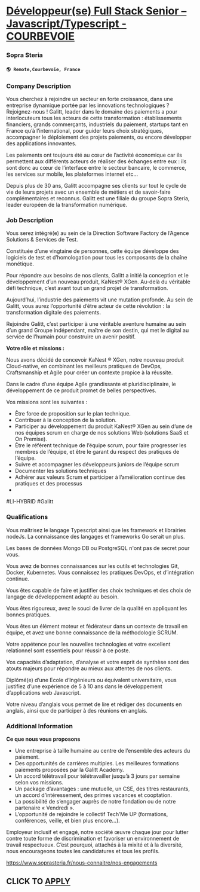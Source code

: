 # [Développeur(se) Full Stack Senior – Javascript/Typescript - COURBEVOIE](https://www.remotewlb.com/apply/developpeur-se-full-stack-senior-javascript-typescript-courbevoie)  
### Sopra Steria  
#### `🌎 Remote,Courbevoie, France`  

### **Company Description**

Vous cherchez à rejoindre un secteur en forte croissance, dans une entreprise dynamique portée par les innovations technologiques ? Rejoignez-nous ! Galitt, leader dans le domaine des paiements a pour interlocuteurs tous les acteurs de cette transformation : établissements financiers, grands commerçants, industriels du paiement, startups tant en France qu’à l’international, pour guider leurs choix stratégiques, accompagner le déploiement des projets paiements, ou encore développer des applications innovantes.

Les paiements ont toujours été au cœur de l’activité économique car ils permettent aux différents acteurs de réaliser des échanges entre eux : ils sont donc au cœur de l’interface entre le secteur bancaire, le commerce, les services sur mobile, les plateformes internet etc…

Depuis plus de 30 ans, Galitt accompagne ses clients sur tout le cycle de vie de leurs projets avec un ensemble de métiers et de savoir-faire complémentaires et reconnus. Galitt est une filiale du groupe Sopra Steria, leader européen de la transformation numérique.

###  **Job Description**

Vous serez intégré(e) au sein de la Direction Software Factory de l’Agence Solutions & Services de Test.

Constituée d’une vingtaine de personnes, cette équipe développe des logiciels de test et d’homologation pour tous les composants de la chaîne monétique.

Pour répondre aux besoins de nos clients, Galitt a initié la conception et le développement d’un nouveau produit, KaNest® XGen. Au-delà du véritable défi technique, c’est avant tout un grand projet de transformation.

Aujourd’hui, l’industrie des paiements vit une mutation profonde. Au sein de Galitt, vous aurez l’opportunité d’être acteur de cette révolution : la transformation digitale des paiements.

Rejoindre Galitt, c’est participer à une véritable aventure humaine au sein d’un grand Groupe indépendant, maître de son destin, qui met le digital au service de l’humain pour construire un avenir positif.

**Votre rôle et missions :** ​

Nous avons décidé de concevoir KaNest ® XGen, notre nouveau produit Cloud-native, en combinant les meilleurs pratiques de DevOps, Craftsmanship et Agile pour créer un contexte propice à la réussite.

Dans le cadre d’une équipe Agile grandissante et pluridisciplinaire, le développement de ce produit promet de belles perspectives.

Vos missions sont les suivantes :

  * Être force de proposition sur le plan technique. 
  * Contribuer à la conception de la solution. 
  * Participer au développement du produit KaNest® XGen au sein d’une de nos équipes scrum en charge de nos solutions Web (solutions SaaS et On Premise). 
  * Être le référent technique de l’équipe scrum, pour faire progresser les membres de l’équipe, et être le garant du respect des pratiques de l’équipe. 
  * Suivre et accompagner les développeurs juniors de l’équipe scrum 
  * Documenter les solutions techniques 
  * Adhérer aux valeurs Scrum et participer à l’amélioration continue des pratiques et des processus 
  * 

#LI-HYBRID #Galitt

###  **Qualifications**

Vous maîtrisez le langage Typescript ainsi que les framework et librairies nodeJs. La connaissance des langages et frameworks Go serait un plus.

Les bases de données Mongo DB ou PostgreSQL n'ont pas de secret pour vous.

Vous avez de bonnes connaissances sur les outils et technologies Git, Docker, Kubernetes. Vous connaissez les pratiques DevOps, et d’intégration continue.

Vous êtes capable de faire et justifier des choix techniques et des choix de langage de développement adapté au besoin.

Vous êtes rigoureux, avez le souci de livrer de la qualité en appliquant les bonnes pratiques.

Vous êtes un élément moteur et fédérateur dans un contexte de travail en équipe, et avez une bonne connaissance de la méthodologie SCRUM.

Votre appétence pour les nouvelles technologies et votre excellent relationnel sont essentiels pour réussir à ce poste.

Vos capacités d’adaptation, d’analyse et votre esprit de synthèse sont des atouts majeurs pour répondre au mieux aux attentes de nos clients.

Diplômé(e) d’une Ecole d’Ingénieurs ou équivalent universitaire, vous justifiez d’une expérience de 5 à 10 ans dans le développement d’applications web Javascript.

Votre niveau d’anglais vous permet de lire et rédiger des documents en anglais, ainsi que de participer à des réunions en anglais.

### **Additional Information**

 **Ce que nous vous proposons**

  * Une entreprise à taille humaine au centre de l’ensemble des acteurs du paiement. 
  * Des opportunités de carrières multiples. Les meilleures formations paiements proposées par la Galitt Academy. 
  * Un accord télétravail pour télétravailler jusqu’à 3 jours par semaine selon vos missions. 
  * Un package d’avantages : une mutuelle, un CSE, des titres restaurants, un accord d’intéressement, des primes vacances et cooptation. 
  * La possibilité de s’engager auprès de notre fondation ou de notre partenaire « Vendredi ». 
  * L’opportunité de rejoindre le collectif Tech’Me UP (formations, conférences, veille, et bien plus encore…). 

Employeur inclusif et engagé, notre société œuvre chaque jour pour lutter contre toute forme de discrimination et favoriser un environnement de travail respectueux. C’est pourquoi, attachés à la mixité et à la diversité, nous encourageons toutes les candidatures et tous les profils.

https://www.soprasteria.fr/nous-connaitre/nos-engagements

  
## CLICK TO [APPLY](https://www.remotewlb.com/apply/developpeur-se-full-stack-senior-javascript-typescript-courbevoie)


